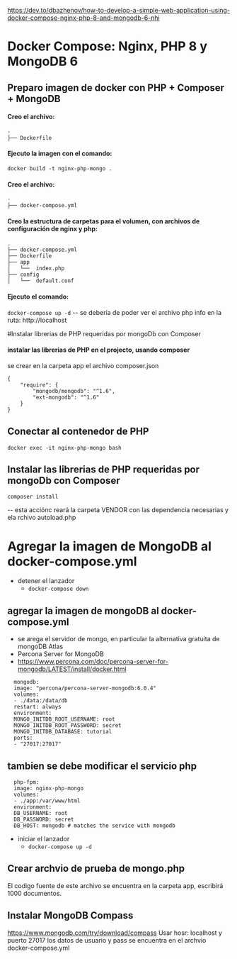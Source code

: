 https://dev.to/dbazhenov/how-to-develop-a-simple-web-application-using-docker-compose-nginx-php-8-and-mongodb-6-nhi

# Docker Compose: Nginx, PHP 8 y MongoDB 6
## Preparo imagen de docker con PHP + Composer + MongoDB
#### Creo el archivo:
    ·
    ├── Dockerfile
#### Ejecuto la imagen con el comando: 
```docker build -t nginx-php-mongo .```
#### Creo el archivo:
    ·
    ├── docker-compose.yml
#### Creo la estructura de carpetas para el volumen, con archivos de configuración de nginx y php:
    .
    ├── docker-compose.yml
    ├── Dockerfile
    ├── app
    │   └──  index.php
    ├── config
    │   └──  default.conf

#### Ejecuto el comando:
```docker-compose up -d```
-- se debería de poder ver el archivo php info en la ruta: http://localhost

#Instalar librerias de PHP requeridas por mongoDb con Composer

#### instalar las librerias de PHP en el projecto, usando composer
se crear en la carpeta app el archivo composer.json

    {
        "require": {
            "mongodb/mongodb": "^1.6",
            "ext-mongodb": "^1.6"
        }
    }

## Conectar al contenedor de PHP
```docker exec -it nginx-php-mongo bash```

## Instalar las librerias de PHP requeridas por mongoDb con Composer
```composer install```

-- esta acciónc reará la carpeta VENDOR con las dependencia necesarias y ela rchivo autoload.php

# Agregar la imagen de MongoDB al docker-compose.yml
- detener el lanzador
  - ```docker-compose down```
## agregar la imagen de mongoDB al docker-compose.yml
- se arega el servidor de mongo, en particular la alternativa gratuita de mongoDB Atlas
- Percona Server for MongoDB 
- https://www.percona.com/doc/percona-server-for-mongodb/LATEST/install/docker.html

```
  mongodb:
  image: "percona/percona-server-mongodb:6.0.4"
  volumes:
  - ./data:/data/db
  restart: always
  environment:
  MONGO_INITDB_ROOT_USERNAME: root
  MONGO_INITDB_ROOT_PASSWORD: secret
  MONGO_INITDB_DATABASE: tutorial
  ports:
  - "27017:27017"
```

## tambien se debe modificar el servicio php

```
  php-fpm:
  image: nginx-php-mongo
  volumes:
  - ./app:/var/www/html
  environment:
  DB_USERNAME: root
  DB_PASSWORD: secret
  DB_HOST: mongodb # matches the service with mongodb
```

- iniciar el lanzador
  - ```docker-compose up -d```

## Crear archvio de prueba de mongo.php 

El codigo fuente de este archivo se encuentra en la carpeta app, escribirá 1000 documentos.

## Instalar MongoDB Compass
https://www.mongodb.com/try/download/compass
Usar hosr: localhost y puerto 27017
los datos de usuario y pass se encuentra en el archvio docker-compose.yml